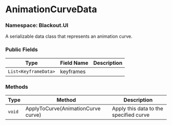 # AnimationCurveData
### Namespace: Blackout.UI


A serializable data class that represents an animation curve.


 ### Public Fields

 | Type | Field Name | Description |
| --- | --- | --- |
| `List<KeyframeData>` | keyframes |  |

 ### Methods
| Type | Method | Description |
| --- | --- | --- |
| `void` | ApplyToCurve(AnimationCurve curve) | Apply this data to the specified curve |
